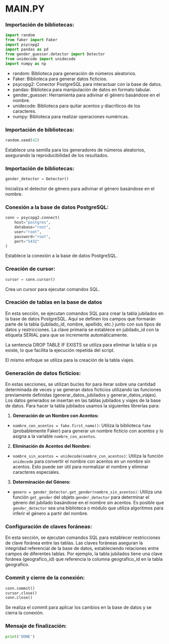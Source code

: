 # MAIN.PY

### Importación de bibliotecas:
```python
import random
from faker import Faker
import psycopg2
import pandas as pd
from gender_guesser.detector import Detector
from unidecode import unidecode
import numpy as np
```
- random: Biblioteca para generación de números aleatorios.
- Faker: Biblioteca para generar datos ficticios.
- psycopg2: Conector PostgreSQL para interactuar con la base de datos.
- pandas: Biblioteca para manipulación de datos en formato tabular.
- gender_guesser: Herramienta para adivinar el género basándose en el nombre.
- unidecode: Biblioteca para quitar acentos y diacríticos de los caracteres.
- numpy: Biblioteca para realizar operaciones numéricas.
### Importación de bibliotecas:
```python
random.seed(42)
```
Establece una semilla para los generadores de números aleatorios, asegurando la reproducibilidad de los resultados.
### Importación de bibliotecas:
```python
gender_detector = Detector()
```
Inicializa el detector de género para adivinar el género basándose en el nombre.
### Conexión a la base de datos PostgreSQL:
```python
conn = psycopg2.connect(
    host="postgres",
    database="root",
    user="root",
    password="root",
    port="5432"
)
```
Establece la conexión a la base de datos PostgreSQL.
### Creación de cursor:
```python
cursor = conn.cursor()
```
Crea un cursor para ejecutar comandos SQL.
### Creación de tablas en la base de datos
En esta sección, se ejecutan comandos SQL para crear la tabla jubilados en la base de datos PostgreSQL. Aquí se definen los campos que formarán parte de la tabla (jubilado_id, nombre, apellido, etc.) junto con sus tipos de datos y restricciones. La clave primaria se establece en jubilado_id con la etiqueta SERIAL para que se incremente automáticamente.

La sentencia DROP TABLE IF EXISTS se utiliza para eliminar la tabla si ya existe, lo que facilita la ejecución repetida del script.

El mismo enfoque se utiliza para la creación de la tabla viajes.
### Generación de datos ficticios:
En estas secciones, se utilizan bucles for para iterar sobre una cantidad determinada de veces y se generan datos ficticios utilizando las funciones previamente definidas (generar_datos_jubilados y generar_datos_viajes). Los datos generados se insertan en las tablas jubilados y viajes de la base de datos.
Para hacer la tabla jubilados usamos la siguientes librerías para:
1. **Generación de un Nombre con Acentos:**  
- `nombre_con_acentos = fake.first_name()`: Utiliza la biblioteca `fake` (probablemente Faker) para generar un nombre ficticio con acentos y lo asigna a la variable `nombre_con_acentos`. 
2. **Eliminación de Acentos del Nombre:**  
- `nombre_sin_acentos = unidecode(nombre_con_acentos)`: Utiliza la función `unidecode` para convertir el nombre con acentos en un nombre sin acentos. Esto puede ser útil para normalizar el nombre y eliminar caracteres especiales. 
3. **Determinación del Género:**  
- `genero = gender_detector.get_gender(nombre_sin_acentos)`: Utiliza una función `get_gender` del objeto `gender_detector` para determinar el género del jubilado basándose en el nombre sin acentos. Es posible que `gender_detector` sea una biblioteca o módulo que utiliza algoritmos para inferir el género a partir del nombre.
### Configuración de claves foráneas:
En esta sección, se ejecutan comandos SQL para establecer restricciones de clave foránea entre las tablas. Las claves foráneas aseguran la integridad referencial de la base de datos, estableciendo relaciones entre campos de diferentes tablas. Por ejemplo, la tabla jubilados tiene una clave foránea (geografico_id) que referencia la columna geografico_id en la tabla geografico.
### Commit y cierre de la conexión:
```python
conn.commit()
cursor.close()
conn.close()
```
Se realiza el commit para aplicar los cambios en la base de datos y se cierra la conexión.
### Mensaje de finalización:
```python
print('DONE')
```


